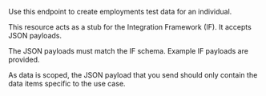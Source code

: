 <p>Use this endpoint to create employments test data for an individual.</p>
<p>This resource acts as a stub for the Integration Framework (IF). It accepts JSON payloads.</p>
<p>The JSON payloads must match the IF schema. Example IF payloads are provided.</p>
<p>As data is scoped, the JSON payload that you send should only contain the data items specific to the use case.</p>
